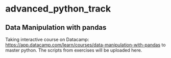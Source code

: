 # advanced_python_track

## Data Manipulation with pandas

Taking interactive course on Datacamp: https://app.datacamp.com/learn/courses/data-manipulation-with-pandas to master python. 
The scripts from exercises will be uploaded here.

